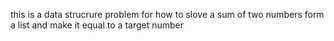 this is a data strucrure problem for how to slove a sum of two numbers form a list and make it equal to a target number

